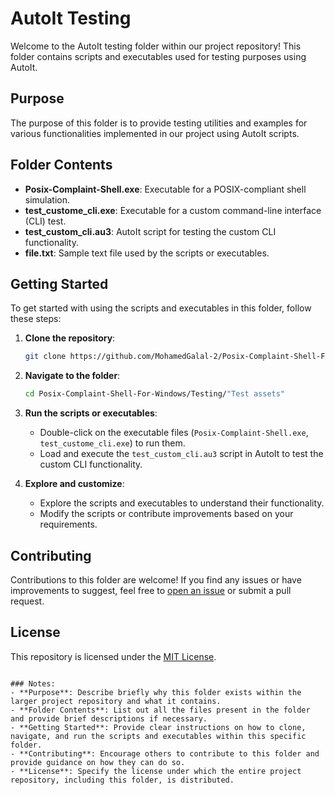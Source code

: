 # AutoIt Testing

Welcome to the AutoIt testing folder within our project repository! This folder contains scripts and executables used for testing purposes using AutoIt.

## Purpose

The purpose of this folder is to provide testing utilities and examples for various functionalities implemented in our project using AutoIt scripts.

## Folder Contents

- **Posix-Complaint-Shell.exe**: Executable for a POSIX-compliant shell simulation.
- **test_custome_cli.exe**: Executable for a custom command-line interface (CLI) test.
- **test_custom_cli.au3**: AutoIt script for testing the custom CLI functionality.
- **file.txt**: Sample text file used by the scripts or executables.

## Getting Started

To get started with using the scripts and executables in this folder, follow these steps:

1. **Clone the repository**:
   ```bash
   git clone https://github.com/MohamedGalal-2/Posix-Complaint-Shell-For-Windows.git
   ```
   
2. **Navigate to the folder**:
   ```bash
   cd Posix-Complaint-Shell-For-Windows/Testing/"Test assets"
   ```

3. **Run the scripts or executables**:
   - Double-click on the executable files (`Posix-Complaint-Shell.exe`, `test_custome_cli.exe`) to run them.
   - Load and execute the `test_custom_cli.au3` script in AutoIt to test the custom CLI functionality.

4. **Explore and customize**:
   - Explore the scripts and executables to understand their functionality.
   - Modify the scripts or contribute improvements based on your requirements.

## Contributing

Contributions to this folder are welcome! If you find any issues or have improvements to suggest, feel free to [open an issue](https://github.com/MohamedGalal-2/Posix-Complaint-Shell-For-Windows/issues) or submit a pull request.

## License

This repository is licensed under the [MIT License](LICENSE).
```

### Notes:
- **Purpose**: Describe briefly why this folder exists within the larger project repository and what it contains.
- **Folder Contents**: List out all the files present in the folder and provide brief descriptions if necessary.
- **Getting Started**: Provide clear instructions on how to clone, navigate, and run the scripts and executables within this specific folder.
- **Contributing**: Encourage others to contribute to this folder and provide guidance on how they can do so.
- **License**: Specify the license under which the entire project repository, including this folder, is distributed.
